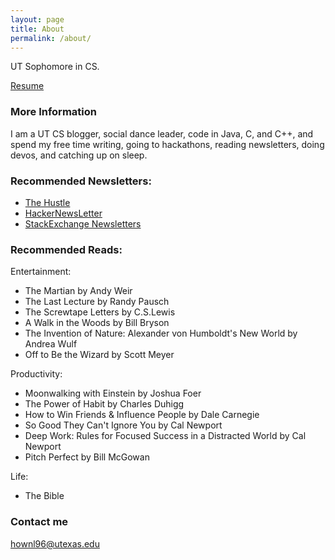 ```yaml
---
layout: page
title: About
permalink: /about/
---
```


UT Sophomore in CS.

[Resume](https://resume.creddle.io/resume/1qup0246pjd)

### More Information

I am a UT CS blogger, social dance leader, code in Java, C, and C++, and spend my free time writing, going to hackathons, reading newsletters, doing devos, and catching up on sleep.

### Recommended Newsletters:

- [The Hustle](http://ambassadors.thehustle.co/?ref=76af0631a4)
- [HackerNewsLetter](www.hackernewsletter.com)
- [StackExchange Newsletters](http://stackexchange.com/newsletters)

### Recommended Reads:

Entertainment:

- The Martian by Andy Weir
- The Last Lecture by Randy Pausch
- The Screwtape Letters by C.S.Lewis
- A Walk in the Woods by Bill Bryson
- The Invention of Nature: Alexander von Humboldt's New World by Andrea Wulf
- Off to Be the Wizard by Scott Meyer

Productivity:

- Moonwalking with Einstein by Joshua Foer
- The Power of Habit by Charles Duhigg
- How to Win Friends & Influence People by Dale Carnegie
- So Good They Can't Ignore You by Cal Newport
- Deep Work: Rules for Focused Success in a Distracted World by Cal Newport
- Pitch Perfect by Bill McGowan

Life:

- The Bible


### Contact me

[hownl96@utexas.edu](mailto:hownl96@utexas.edu)
